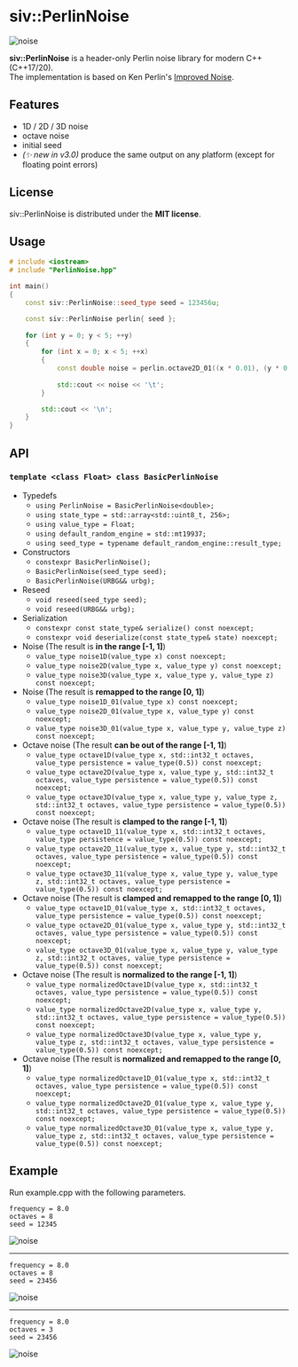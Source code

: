﻿# siv::PerlinNoise
![noise](images/top.png)

**siv::PerlinNoise** is a header-only Perlin noise library for modern C++ (C++17/20).  
The implementation is based on Ken Perlin's [Improved Noise](<http://mrl.nyu.edu/~perlin/noise/>).

## Features
* 1D / 2D / 3D noise
* octave noise
* initial seed
* *(✨ new in v3.0)* produce the same output on any platform (except for floating point errors)

## License
siv::PerlinNoise is distributed under the **MIT license**.

## Usage

```cpp
# include <iostream>
# include "PerlinNoise.hpp"

int main()
{
	const siv::PerlinNoise::seed_type seed = 123456u;

	const siv::PerlinNoise perlin{ seed };
	
	for (int y = 0; y < 5; ++y)
	{
		for (int x = 0; x < 5; ++x)
		{
			const double noise = perlin.octave2D_01((x * 0.01), (y * 0.01), 4);
			
			std::cout << noise << '\t';
		}

		std::cout << '\n';
	}
}
```

## API

### `template <class Float> class BasicPerlinNoise`

- Typedefs
  - `using PerlinNoise = BasicPerlinNoise<double>;`
  - `using state_type = std::array<std::uint8_t, 256>;`
  - `using value_type = Float;`
  - `using default_random_engine = std::mt19937;`
  - `using seed_type = typename default_random_engine::result_type;`
- Constructors
  - `constexpr BasicPerlinNoise();`
  - `BasicPerlinNoise(seed_type seed);`
  - `BasicPerlinNoise(URBG&& urbg);`
- Reseed
  - `void reseed(seed_type seed);`
  - `void reseed(URBG&& urbg);`
- Serialization
  - `constexpr const state_type& serialize() const noexcept;`
  - `constexpr void deserialize(const state_type& state) noexcept;`
- Noise (The result is **in the range [-1, 1]**)
  - `value_type noise1D(value_type x) const noexcept;`
  - `value_type noise2D(value_type x, value_type y) const noexcept;`
  - `value_type noise3D(value_type x, value_type y, value_type z) const noexcept;`
- Noise (The result is **remapped to the range [0, 1]**)
  - `value_type noise1D_01(value_type x) const noexcept;`
  - `value_type noise2D_01(value_type x, value_type y) const noexcept;`
  - `value_type noise3D_01(value_type x, value_type y, value_type z) const noexcept;`
- Octave noise (The result **can be out of the range [-1, 1]**)
  - `value_type octave1D(value_type x, std::int32_t octaves, value_type persistence = value_type(0.5)) const noexcept;`
  - `value_type octave2D(value_type x, value_type y, std::int32_t octaves, value_type persistence = value_type(0.5)) const noexcept;`
  - `value_type octave3D(value_type x, value_type y, value_type z, std::int32_t octaves, value_type persistence = value_type(0.5)) const noexcept;`
- Octave noise (The result is **clamped to the range [-1, 1]**)
  - `value_type octave1D_11(value_type x, std::int32_t octaves, value_type persistence = value_type(0.5)) const noexcept;`
  - `value_type octave2D_11(value_type x, value_type y, std::int32_t octaves, value_type persistence = value_type(0.5)) const noexcept;`
  - `value_type octave3D_11(value_type x, value_type y, value_type z, std::int32_t octaves, value_type persistence = value_type(0.5)) const noexcept;`
- Octave noise (The result is **clamped and remapped to the range [0, 1]**)
  - `value_type octave1D_01(value_type x, std::int32_t octaves, value_type persistence = value_type(0.5)) const noexcept;`
  - `value_type octave2D_01(value_type x, value_type y, std::int32_t octaves, value_type persistence = value_type(0.5)) const noexcept;`
  - `value_type octave3D_01(value_type x, value_type y, value_type z, std::int32_t octaves, value_type persistence = value_type(0.5)) const noexcept;`
- Octave noise (The result is **normalized to the range [-1, 1]**)
  - `value_type normalizedOctave1D(value_type x, std::int32_t octaves, value_type persistence = value_type(0.5)) const noexcept;`
  - `value_type normalizedOctave2D(value_type x, value_type y, std::int32_t octaves, value_type persistence = value_type(0.5)) const noexcept;`
  - `value_type normalizedOctave3D(value_type x, value_type y, value_type z, std::int32_t octaves, value_type persistence = value_type(0.5)) const noexcept;`
- Octave noise (The result is **normalized and remapped to the range [0, 1]**)
  - `value_type normalizedOctave1D_01(value_type x, std::int32_t octaves, value_type persistence = value_type(0.5)) const noexcept;`
  - `value_type normalizedOctave2D_01(value_type x, value_type y, std::int32_t octaves, value_type persistence = value_type(0.5)) const noexcept;`
  - `value_type normalizedOctave3D_01(value_type x, value_type y, value_type z, std::int32_t octaves, value_type persistence = value_type(0.5)) const noexcept;`

## Example
Run example.cpp with the following parameters.

```
frequency = 8.0
octaves = 8
seed = 12345
```

![noise](images/f8o8_12345.png)

---

```
frequency = 8.0
octaves = 8
seed = 23456
```

![noise](images/f8o8_23456.png)

---

```
frequency = 8.0
octaves = 3
seed = 23456
```

![noise](images/f8o3_23456.png)
